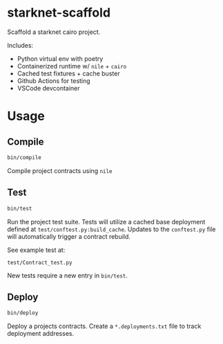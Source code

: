 # starknet-scaffold

Scaffold a starknet cairo project.

Includes:
- Python virtual env with poetry
- Containerized runtime w/ `nile` + `cairo`
- Cached test fixtures + cache buster
- Github Actions for testing
- VSCode devcontainer

# Usage

## Compile

```sh
bin/compile
```

Compile project contracts using `nile`

## Test 

```sh
bin/test
```

Run the project test suite. Tests will utilize a cached base deployment defined at `test/conftest.py:build_cache`. Updates to the `conftest.py` file will automatically trigger a contract rebuild.

See example test at:

`test/Contract_test.py`

New tests require a new entry in `bin/test`.

## Deploy

```sh
bin/deploy
```

Deploy a projects contracts. Create a `*.deployments.txt` file to track deployment addresses.
